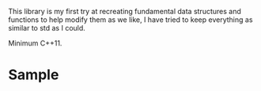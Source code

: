 This library is my first try at recreating fundamental data structures and functions to help modify them as we like, I have tried to keep everything as similar to std as I could.

Minimum C++11.

# Sample


